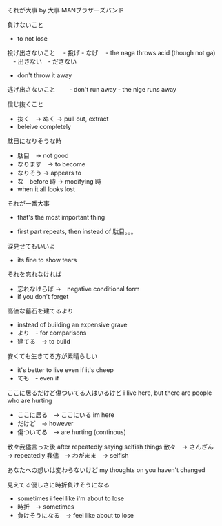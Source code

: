 それが大事 by 大事 MANブラザーズバンド

負けないこと
  - to not lose

投げ出さないこと
　- 投げ - なげ　 - the naga throws acid (though not ga)
　- 出さない　- ださない
  - don't throw it away

逃げ出さないこと
　　- don't run away - the nige runs away

信じ抜くこと
  - 抜く　→ ぬく → pull out, extract
  - beleive completely

駄目になりそうな時　
- 駄目　→ not good
- なります　→ to become
- なりそう → appears to
- な　before 時 -> modifying 時
- when it all looks lost

それが一番大事
- that's the most important thing

- first part repeats, then instead of 駄目。。。

涙見せてもいいよ
- its fine to show tears

それを忘れなければ
- 忘れなけらば ->　negative conditional form
- if you don't forget

高価な墓石を建てるより
- instead of building an expensive grave
- より　- for comparisons
- 建てる　→ to build

安くても生きてる方が素晴らしい
- it's better to live even if it's cheep
- ても　- even if

ここに居るだけど傷ついてる人はいるけど
 i live here, but there are people who are hurting
- ここに居る　→ ここにいる im here
- だけど　→ however
- 傷ついてる　→ are hurting (continous)

散々我儘言った後
after repeatedly saying selfish things
散々　→ さんざん　→ repeatedly
我儘　→ わがまま　→ selfish

あなたへの想いは変わらないけど
my thoughts on you haven't changed

見えてる優しさに時折負けそうになる
- sometimes i feel like i'm about to lose
- 時折　→ sometimes
- 負けそうになる　→ feel like about to lose